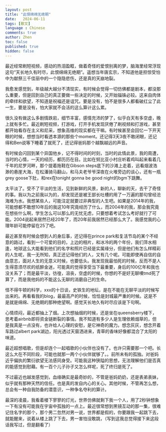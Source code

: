 ```yaml
---
layout: post
title: "此恨绵绵无绝期"
date:   2024-06-11
tags: [散文]
language : Chinese
comments: true
author: Zhen
toc: false
published: true
hidden: false
---
```

最近经常刷短视频，感动的热泪盈眶，做着奇怪的爱恨别离的梦，脑海里经常浮现这句“天长地久有时尽，此恨绵绵无绝期”。遥想当年唐玄宗，不知道他是担惊受怕中为献祭三千佳丽中的一个隐隐悲伤，还是真的天崩地裂。

我愈发感觉到，年级越大越分不清现实，有时候会觉得一切仿佛都是剧本，都没那么重要，但是回到自己的真正要做一些决定的时候，又开始锱铢必较。这来自肉体的牵绊和欲望，不知道是祝福还是诅咒。要是没有，怕不是很多人都看破红尘了此一生，要是没有，怕大家就不会活的这么算计这么累。

很久没有做这么多剧情跌宕，细节丰富，感情充沛的梦了，似乎白天有多空虚，晚上就有多忙。最近刷短视频，打游戏，打开手机发现厌倦了刷视频和打游戏，甚至都开始看存在主义和尼采，想象高维的现实都在干嘛。有时候甚至会回忆一下开天眼的时候，想想当时看透本源的那些个moment。还记得3天3夜不敢闭眼，还记得和Ben说等下睡着了就死了，还记得爸妈那个越飘越远的声音。

有时候会闪回到某个异国他乡，记不得时间的时刻，当时的此情此景，我的周遭，当时的心情，一天的经历，都历历在目。比如在努比亚小村庄听着鸡叫起来看着几千年的尼罗河畔，那个提着拖鞋在Gibson steps底下的沙滩上走着，远看烟波浩渺的悬崖大海，在松潘骑马翻山，和马夫老爷爷深夜在火堆旁边的谈心，还有一瓶grey goose下肚，和rex在tonight gonna be good night的bgm下跳舞。

太平淡了。受不了平淡的生活，见到新鲜的风景，新的人，聊新的天，去干了奇怪的事。我以为之前我以为的，却发现还是被王部长吐槽的用了一万遍的那句曾经沧海难为水。我想某些人，可能注定就要过非典型的人生吧。如果是2014年的我，可能想都不敢想10年后的我这10年究竟经历了什么，而2004年的我，那会我究竟在想些什么啊，学生怎么可以那么的无忧无虑，只要想着考试怎么考好就行了可能。2004说起来居然已经20年了，而20年前我居然已经那么大了。我感觉我的心理年龄可能停留在25了吧。

最近甚至有时候会想到人的身后事，还记得在prince park和复活节岛的某个不经意的路过，看到一个可爱的目的，上边的相片，和冰冷的两个年份，我们萍水相逢，地球这么大能看到他们的名字和照片已经是实属缘分，但是他们有怎么样精彩的人生呢，我一无所知，真正还记得他们的人，又有几个呢。可能即使再自信的自由意志，面对人生的无意义时候，也要低头。我发现我最怕死的时候，反而不是人生得意须尽欢的纸醉金迷，可能真的觉得享受当下最重要，身后的100亿年和我也没关系了；而是最平淡，彷徨，沮丧，空虚的时候，你想的不是好无聊噢tmd死了算了，而是我他妈的不能这么无聊的消磨自己的生命。

怪不得牛顿的科学，xxx的十日谈，史铁生的地坛，是在不能在无聊平淡的时候写出来的。再看看我的blog，最最高产的时候，恰恰是封城最严重的时候。这是不是就是绵绵、无绝期的那种绝望啊。感觉天长地久有时尽应该是下句啊。

心情烦闷，最近都抽上了烟。上次想抽烟的时候，还是坐在queensberry楼下，思考着airbnb即将资金链断裂的事情。我不知道有多少人是生理依赖烟草的，但是我真是一点没有，也许给人心理的安慰，是它神奇的魔力。想念灰灰，想念开着车路过albert park湖边，阳光透过天窗洒进来，青草的香味好像都混合了太阳的味道。

最近超想唱歌，但是却连个一起唱歌的小伙伴也没有了。也许只需要那一个吧。长这么大在不同阶段，可能也就那一两个小伙伴就够了。。前所未有的孤独。对爸妈近乎偏执的繁衍欲望无法感同身受。可能我这种狭隘的思想，无法理解他们是否真的能感觉到慰藉。有一百个儿子孙子又怎么样呢，死了终归是死了。

不过最近也越发感觉到，血缘确实是最奇妙的，不管是爸妈奶奶，还是表弟表妹，似乎就有那种天然的信任。也是真的发自内心的关心。其他时候，不管再怎么想，总会有一种自我防备的潜意识，一种争名夺利的算计。

最深的凌晨，我看着楼下寥寥的灯光，世界仿佛就剩下我一个人，用了2秒钟想象一下有没有可能我在宇宙中孤独的一点上。最近很常想到黑镜互动的那一集，很难记住名字的那个，那个男二忽然对男一说，世界都是假的，你要跟我一起跳下去，就能醒来，说着从楼上跳了下去，男一害怕没敢跳，（写到这我总觉得接下来这段话我写过，但是翻看了）
<!--stackedit_data:
eyJoaXN0b3J5IjpbLTgwNTYwNjA1XX0=
-->